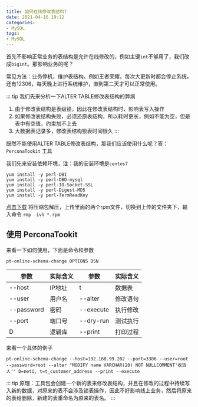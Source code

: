 ```yaml
---
title: 如何在线修改表结构?
date: 2021-04-16 19:12
categories:
- MySQL
tags:
- MySQL
---
```


首先不影响正常业务的表结构是允许在线修改的，例如主键`int`不够用了，我们改成`bigint`。那影响业务的呢？
<!-- more -->

常见方法：业务停机，维护表结构。例如王者荣耀，每次大更新时都会停止系统。还有12306，每天晚上进行系统维护，直到第二天才可以正常使用。

::: tip
我们先来分析一下ALTER TABLE修改表结构的弊病
1. 由于修改表结构是表级锁，因此在修改表结构时，影响表写入操作
2. 如果修改表结构失败，必须还原表结构，所以耗时更长，例如不能为空，但是表中有空值，约束加不上去
3. 大数据表记录多，修改表结构锁表时间很久
:::

既然不能使用ALTER TABLE修改表结构，那我们应该使用什么呢？答：`PerconaTookit` 工具

我们先来安装依赖环境，注：我的安装环境是`centos7`

```shell
yum install -y perl-DBI
yum install -y perl-DBD-mysql
yum install -y perl-IO-Socket-SSL
yum install -y perl-Digest-MD5
yum install -y perl-TermReadKey
```

[点击下载]([https://xk857.com/blog/2021/07/Percona%20Toolkit.zip) 将压缩包解压，上传里面的两个rpm文件，切换到上传的文件夹下，输入命令 `rmp -ivh *.rpm`


## 使用 PerconaTookit

来看一下如何使用，下面是命令和参数

```shell
pt-online-schema-change OPTIONS DSN
```

| 参数         | 实际含义 | 参数        | 实际含义 |
|------------|------|-----------|------|
| --host     | IP地址 | t         | 数据表  |
| --user     | 用户名  | --alter   | 修改语句 |
| --password | 密码   | --execute | 执行修改 |
| --port     | 端口号  | --dry-run | 测试执行 |
| D          | 逻辑库  | --print   | 打印过程 |

来看一个具体的例子

```shell
pt-online-schema-change --host=192.168.99.202 --port=3306 --user=root --password=root --alter "MODIFY name VARCHAR(20) NOT NULLCOMMENT'收货人'" D=neti, t=t_customer_address --print --execute
```

::: tip
原理：工具包会创建一个新的表来修改表结构，并且在修改的过程中持续写入新的数据，对原来的表不会涉及锁表操作，因此不好影响线上业务，然后将原来的表给删除，新建的表重命名为原来的表名。
::: 
